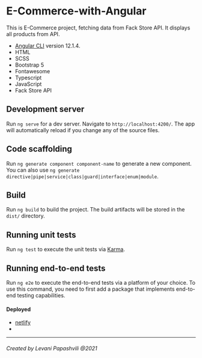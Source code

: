 # E-Commerce-with-Angular

This is E-Commerce project, fetching data from Fack Store API. It displays all products from API. 
* [Angular CLI](https://github.com/angular/angular-cli) version 12.1.4.
* HTML
* SCSS
* Bootstrap 5
* Fontawesome
* Typescript
* JavaScript
* Fack Store API 


## Development server

Run `ng serve` for a dev server. Navigate to `http://localhost:4200/`. The app will automatically reload if you change any of the source files.

## Code scaffolding

Run `ng generate component component-name` to generate a new component. You can also use `ng generate directive|pipe|service|class|guard|interface|enum|module`.

## Build

Run `ng build` to build the project. The build artifacts will be stored in the `dist/` directory.

## Running unit tests

Run `ng test` to execute the unit tests via [Karma](https://karma-runner.github.io).

## Running end-to-end tests

Run `ng e2e` to execute the end-to-end tests via a platform of your choice. To use this command, you need to first add a package that implements end-to-end testing capabilities.

#### Deployed

* [netlify](https://app.netlify.com/)
* 

<hr/>

###### Created by Levani Papashvili @2021
